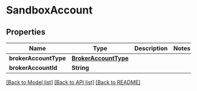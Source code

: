 # SandboxAccount

## Properties
Name | Type | Description | Notes
------------ | ------------- | ------------- | -------------
**brokerAccountType** | [**BrokerAccountType**](BrokerAccountType.md) |  | 
**brokerAccountId** | **String** |  | 

[[Back to Model list]](../README.md#documentation-for-models) [[Back to API list]](../README.md#documentation-for-api-endpoints) [[Back to README]](../README.md)


